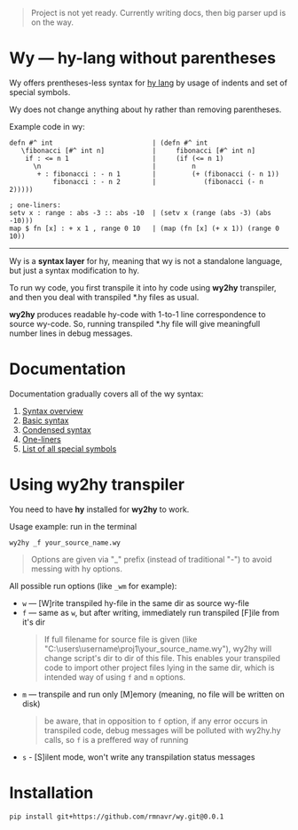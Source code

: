 
<!-- Intro ‾‾‾‾‾‾‾‾‾‾‾‾‾‾‾‾‾‾‾‾‾‾‾‾‾‾‾‾‾‾‾‾‾‾‾‾‾‾‾‾‾‾‾‾‾‾‾‾‾‾‾‾‾‾‾‾‾‾‾‾‾‾‾‾‾‾‾‾\ {{{1 -->

> Project is not yet ready. Currently writing docs, then big parser upd is on the way.

# Wy — hy-lang without parentheses

Wy offers prentheses-less syntax for [hy lang](https://github.com/hylang/hy)
by usage of indents and set of special symbols.

Wy does not change anything about hy rather than removing parentheses.

Example code in wy:

```hy
defn #^ int                         | (defn #^ int
   \fibonacci [#^ int n]            |     fibonacci [#^ int n]
    if : <= n 1                     |     (if (<= n 1)
      \n                            |         n
       + : fibonacci : - n 1        |         (+ (fibonacci (- n 1))
           fibonacci : - n 2        |            (fibonacci (- n 2)))))

; one-liners:
setv x : range : abs -3 :: abs -10  | (setv x (range (abs -3) (abs -10)))
map $ fn [x] : + x 1 , range 0 10   | (map (fn [x] (+ x 1)) (range 0 10))
```

---

Wy is a **syntax layer** for hy, meaning that wy is not a standalone language, but just a syntax modification to hy.

To run wy code, you first transpile it into hy code using **wy2hy** transpiler, and then you deal with transpiled *.hy files as usual.

**wy2hy** produces readable hy-code with 1-to-1 line correspondence to source wy-code.
So, running transpiled *.hy file will give meaningfull number lines in debug messages.

<!-- __________________________________________________________________________/ }}}1 -->
<!-- Docs ‾‾‾‾‾‾‾‾‾‾‾‾‾‾‾‾‾‾‾‾‾‾‾‾‾‾‾‾‾‾‾‾‾‾‾‾‾‾‾‾‾‾‾‾‾‾‾‾‾‾‾‾‾‾‾‾‾‾‾‾‾‾‾‾‾‾‾‾‾\ {{{1 -->

# Documentation

Documentation gradually covers all of the wy syntax:
1. [Syntax overview](https://github.com/rmnavr/wy/blob/main/docs/01_Overview.md)
2. [Basic syntax](https://github.com/rmnavr/wy/blob/main/docs/02_Basic.md) 
3. [Condensed syntax](https://github.com/rmnavr/wy/blob/main/docs/03_Condensed.md)
4. [One-liners](https://github.com/rmnavr/wy/blob/main/docs/04_One_liners.md) 
5. [List of all special symbols](https://github.com/rmnavr/wy/blob/main/docs/05_Symbols.md)

<!-- __________________________________________________________________________/ }}}1 -->
<!-- wy2hy ‾‾‾‾‾‾‾‾‾‾‾‾‾‾‾‾‾‾‾‾‾‾‾‾‾‾‾‾‾‾‾‾‾‾‾‾‾‾‾‾‾‾‾‾‾‾‾‾‾‾‾‾‾‾‾‾‾‾‾‾‾‾‾‾‾‾‾‾\ {{{1 -->

# Using wy2hy transpiler

You need to have **hy** installed for **wy2hy** to work.

Usage example: run in the terminal

```
wy2hy _f your_source_name.wy
```

> Options are given via "_" prefix (instead of traditional "-") to avoid messing with hy options.

All possible run options (like `_wm` for example):
* `w` — [W]rite transpiled hy-file in the same dir as source wy-file
* `f` — same as `w`, but after writing, immediately run transpiled [F]ile from it's dir
  > If full filename for source file is given (like "C:\\users\\username\\proj1\\your_source_name.wy"), wy2hy will change script's dir to dir of this file.
  > This enables your transpiled code to import other project files lying in the same dir, which is intended way of using `f` and `m` options.
* `m` — transpile and run only [M]emory (meaning, no file will be written on disk)
  > be aware, that in opposition to `f` option, if any error occurs in transpiled code, debug messages will be polluted with wy2hy.hy calls, so `f` is a preffered way of running
* `s` - [S]ilent mode, won't write any transpilation status messages

<!-- __________________________________________________________________________/ }}}1 -->
<!-- Install ‾‾‾‾‾‾‾‾‾‾‾‾‾‾‾‾‾‾‾‾‾‾‾‾‾‾‾‾‾‾‾‾‾‾‾‾‾‾‾‾‾‾‾‾‾‾‾‾‾‾‾‾‾‾‾‾‾‾‾‾‾‾‾‾‾‾\ {{{1 -->

# Installation

```
pip install git+https://github.com/rmnavr/wy.git@0.0.1
```

<!-- __________________________________________________________________________/ }}}1 -->

